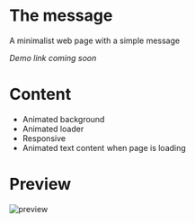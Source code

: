 # The message
A minimalist web page with a simple message

*Demo link coming soon*

# Content

* Animated background
* Animated loader
* Responsive
* Animated text content when page is loading

# Preview
![preview](https://i.imgur.com/wuWePTC.png)